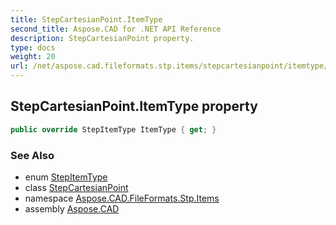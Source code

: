 ```yaml
---
title: StepCartesianPoint.ItemType
second_title: Aspose.CAD for .NET API Reference
description: StepCartesianPoint property. 
type: docs
weight: 20
url: /net/aspose.cad.fileformats.stp.items/stepcartesianpoint/itemtype/
---
```

## StepCartesianPoint.ItemType property

```csharp
public override StepItemType ItemType { get; }
```

### See Also

* enum [StepItemType](../../stepitemtype/)
* class [StepCartesianPoint](../)
* namespace [Aspose.CAD.FileFormats.Stp.Items](../../stepcartesianpoint/)
* assembly [Aspose.CAD](../../../)



